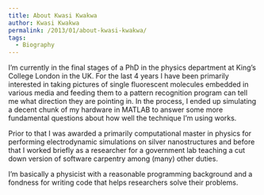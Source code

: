```yaml
---
title: About Kwasi Kwakwa
author: Kwasi Kwakwa
permalink: /2013/01/about-kwasi-kwakwa/
tags:
  - Biography
---
```

I&#8217;m currently in the final stages of a PhD in the physics department at King&#8217;s College London in the UK. For the last 4 years I have been primarily interested in taking pictures of single fluorescent molecules embedded in various media and feeding them to a pattern recognition program can tell me what direction they are pointing in. In the process, I ended up simulating a decent chunk of my hardware in MATLAB to answer some more fundamental questions about how well the technique I&#8217;m using works.

Prior to that I was awarded a primarily computational master in physics for performing electrodynamic simulations on silver nanostructures and before that I worked briefly as a researcher for a government lab teaching a cut down version of software carpentry among (many) other duties.

I&#8217;m basically a physicist with a reasonable programming background and a fondness for writing code that helps researchers solve their problems.
